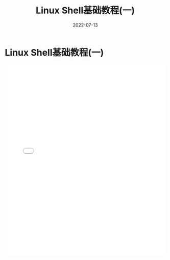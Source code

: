 ﻿---
title: Linux Shell基础教程(一)
category:
  - Linux
  - Shell编程
tag:
  - Shell基础
  - 教程
  - 脚本编程
date: 2022-07-13

---

# Linux Shell基础教程(一)

<iframe 
  src="../_resources/Linux_Shell基础.resources/Linux_Shell_1.pdf" 
  width="100%" 
  height="600px" 
  style="border: none;"
>
  <p>您的浏览器不支持 PDF 预览，请<a href="../_resources/Linux_Shell基础.resources/Linux_Shell_1.pdf">下载 PDF</a>。</p>
</iframe>


